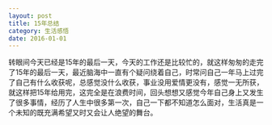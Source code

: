 ```yaml
---
layout: post
title: 15年总结
category: 生活感悟
date: 2016-01-01
---
```


转眼间今天已经是15年的最后一天，今天的工作还是比较忙的，就这样匆匆的走完了15年的最后一天，最近脑海中一直有个疑问绕着自己，时常问自己一年马上过完了自己有什么收获呢，总感觉没什么收获，事业没用爱情更没有，感觉一无所获，就这样把15年给用完，这完全是在浪费时间，回头想想又感觉今年自己身上又发生了很多事情，经历了人生中很多第一次，自己一下都不知道怎么面对，生活真是一个未知的既充满希望又时又会让人绝望的舞台。

<!-- more-->


